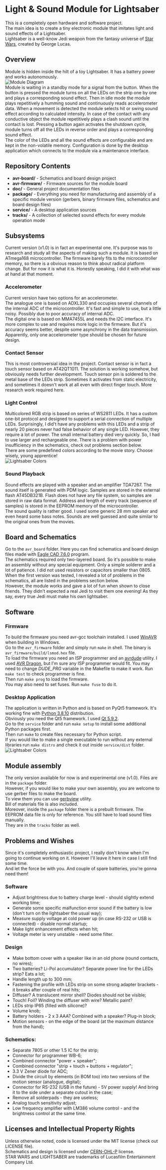 # Light & Sound Module for Lightsaber

This is a completely open hardware and software project.  
The main idea is to create a tiny electronic module that imitates light and sound effects of a Lightsaber.  
Lightsaber is a well-know Jedi weapon from the fantasy universe of [Star Wars](https://en.wikipedia.org/wiki/Star_Wars), created by George Lucas.

## Overview

Module is hidden inside the hilt of a toy Lightsaber. It has a battery power and works autonomously.  
![Module Diagram](doc/diagram.png)  
Module is waiting in a standby mode for a signal from the button. When the button is pressed the module turns on all the LEDs on the strip one by one and plays a corresponding sound effect. Then in idle mode the module plays repetitively a humming sound and continuously reads accelerometer data. When a movement is detected the module selects hit or swing sound effect according to calculated intensity. In case of the contact with any conductive object the module repetitively plays a clash sound until the contact is lost. Pressing a button again activates the shutdown cycle, module turns off all the LEDs in reverse order and plays a corresponding sound effect.  
The color of the LEDs and all the sound effects are configurable and are kept in the non-volatile memory. Configuration is done by the desktop application which connects to the module via a maintenance interface.

## Repository Contents

* **avr-board/** - Schematics and board design project
* **avr-firmware/** - Firmware sources for the module board
* **doc/** - General project documentation files
* **package/** - Everything you need for manufacturing and assembly of a specific module version (gerbers, binary firmware files, schematics and board design files)
* **service/** - A desktop application sources
* **tracks/** - A collection of selected sound effects for every module operation mode

## Subsystems
Current version (v1.0) is in fact an experimental one. It's purpose was to research and study all the aspects of making such a module. It is based on ATmega168 microcontroller. The firmware barely fits to the microcontroller memory, so there is a obvious reason to think about radical platform change. But for now it is what it is. Honestly speaking, I did it with what was at hand at that moment.

### Accelerometer
Current version have two options for an accelerometer.  
The analogue one is based on ADXL330 and occupies several channels of the internal ADC of the microcontroller. It's fast and simple to use, but a little noisy. Possibly due to poor accuracy of internal ADC.  
The digital one is based on MMA7455L and needs the I2C interface. It's more complex to use and requires more logic in the firmware. But it's accuracy seems better, despite some asynchrony in the data transmission.  
Apparently, only one accelerometer type should be chosen for future design.

### Contact Sensor
This is most controversial idea in the project. Contact sensor is in fact a touch sensor based on AT42QT1011. The solution is working somehow, but obviously needs further development. Touch sensor pin is soldered to the metal base of the LEDs strip. Sometimes it activates from static electricity, and sometimes it doesn't work at all even with direct finger touch. More research work required here.

### Light Control
Multicolored RGB strip is based on series of WS2811 LEDs. It has a custom one-bit protocol and designed to support a serial connection of multiple LEDs. Surprisingly, I did't have any problems with this LEDs and a strip of nearly 20 pieces never had false behavior of any single LED. However, they require a lot of power. The small internal battery died very quickly. So, I had to use larger and rechargeable one. There is a problem with power insufficiency in the schematics, check out problems section below.  
There are some predefined colors according to the movie story. Choose wisely, young apprentice!  
![Lightsaber Colors](doc/colors.jpg)

### Sound Playback
Sound effects are played with a speaker and an amplifier TDA7267. The sound itself is generated with PDM logic. Samples are stored in the external flash AT45DB321B. Flash does not have any file system, so samples are stored in raw data format. Address and length of every track (sequence of samples) is stored in the EEPROM memory of the microcontroller.  
The sound quality is rather good. I used some generic 28 mm speaker and even heard some bass notes. Sounds are well guessed and quite similar to the original ones from the movies.

## Board and Schematics
Go to the `avr_board` folder. Here you can find schematics and board design files made with [Eagle CAD 7.6.0](http://eagle.autodesk.com/eagle/software-versions/2) program.  
The schematics required only two-layered board. So it's possible to make an assembly without any special equipment. Only a simple solderer and a lot of patience. I did not used resistors or capacitors smaller than 0805.  
When the first version was tested, I revealed a lot of problems in the schematics, all are listed in the problems section below.  
However, the module works and gave a lot of fun when shown to close friends. They didn't expected a real Jedi to visit them one evening! As they say, every true Jedi must make his own lightsaber.

## Software

### Firmware
To build the firmware you need avr-gcc toolchain installed. I used [WinAVR](https://winavr.sourceforge.net/) when building in Windows.  
Go to the `avr_firmware` folder and simply run `make` in shell. The binary is `avr_firmware/build/lsmod.hex` file.  
To load the firmware you need an ISP programmer and an [avrdude](https://www.nongnu.org/avrdude/) utility. I used [AVR Dragon](https://www.digikey.com/en/products/detail/microchip-technology/ATAVRDRAGON/1124251), but I'm sure any ISP programmer would fit. You may need to change *DUDE_PRG* variable in the Makefile to make it work. Run `make test` to check programmer is fine.  
Then run `make prog` to load the firmware.  
You may also need to set fuses. Run `make fuse` to do it.

### Desktop Application
The application is written in Python and is based on PyQt5 framework. It's working fine with [Python 3.8.10](https://www.python.org/downloads/release/python-3810/) distribution.  
Obviously you need the Qt5 framework. I used [Qt 5.9.2](https://download.qt.io/archive/qt/5.9/5.9.2/).  
Go to the `service` folder and run `make setup` to install some additional Python packages first.  
Then run `make` to create files necessary for Python script.  
If you would like to make a single executable to run without any external libraries run `make distro` and check it out inside `service/dist` folder.  
![Lightsaber Colors](doc/service.png)

## Module assembly
The only version available for now is and experimental one (v1.0). Files are in the `package` folder.  
However, if you would like to make your own assembly, you are welcome to use gerber files to make the board.  
To view them you can use [gerbview](https://www.gerbview.com/) utility.  
Bill of materials file is also included.  
Moreover, inside the `package` folder there is a prebuilt firmware. The EEPROM data file is only for reference. You still have to load sound files manually.  
They are in the `tracks` folder as well.

## Problems and Wishes
Since it's completely enthusiastic project, I really don't know when I'm going to continue working on it. However I'll leave it here in case I still find some time.  
And let the force be with you. And couple of spare batteries, you're gonna need them!

### Software
* Adjust brightness due to battery charge level - should slightly extend working time;
* Generate some specific malfunction error sound if the battery is low (don't turn on the lightsaber the usual way);
* Measure supply voltage at cold power up (in case RS-232 or USB is connected) - disable normal startup;
* Make light enhancement effects when hit;
* Voltage meter is very unstable - need some filter.

### Design
* Make bottom cover with a speaker like in an old phone (round contacts, no wires);
* Two batteries? Li-Pol accumulator? Separate power line for the LEDs strip? Eats a lot;
* Handle length up to 300 mm;
* Fastening the profile with LEDs strip on some strong adapter brackets - it breaks after couple of real hits;
* Diffuser? A translucent mirror shell? Diodes should not be visible;
* Touch! Foil? Winding the diffuser with wire? Metallic paint?
* LEDs strip IP65 (filled with silicone)?
* Volume knob;
* Battery holders - 2 x 3 AAA? Combined with a speaker? Plug-in block;
* Motion sensors - on the edge of the board (at the maximum distance from the hand);

### Schematics:
* Separate 7805 or other 1.5 IC for the strip;
* Connector for programmer WB-6;
* Combined connector "power + speaker";
* Combined connector "strip + touch + buttons + regulator";
* 3.3 V Zener diode for ADC;
* Divide the circuit by elements (in BOM too) into two versions of the motion sensor (analogue, digital);
* Connector for RS-232 (USB in the future) - 5V power supply! And bring it to the side under a separate cutout in the case;
* Remove all solderpads - they are useless;
* Analog touch sensitivity adjust;
* Low frequency amplifier with LM386 volume control - and the brightness control at the same time.

## Licenses and Intellectual Property Rights
Unless otherwise noted, code is licensed under the MIT license (check out LICENSE file).  
Schematics and design is licensed under [CERN-OHL-P](https://ohwr.org/cern_ohl_p_v2.txt) license.  
STAR WARS and LIGHTSABER are trademarks of Lucasfilm Entertainment Company Ltd.
